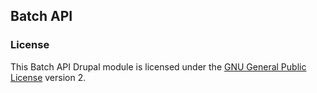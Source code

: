 ## Batch API

### License

This Batch API Drupal module is licensed under the [GNU General Public License](./LICENSE.md) version 2.
